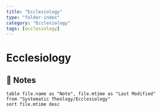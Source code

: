 ```yaml
---
title: "Ecclesiology"
type: "folder-index"
category: "Ecclesiology"
tags: [ecclesiology]
---
```


# Ecclesiology

## 📄 Notes
```dataview
table file.name as "Note", file.mtime as "Last Modified"
from "Systematic Theology/Ecclesiology"
sort file.mtime desc
```
